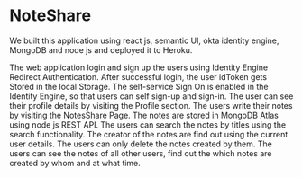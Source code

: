 # NoteShare
We built this application using react js, semantic UI, okta identity engine, MongoDB and node js and deployed it to Heroku.

The web application login and sign up the users using Identity Engine Redirect Authentication. After successful login, the user idToken gets Stored in the local Storage. The self-service Sign On is enabled in the Identity Engine, so that users can self sign-up and sign-in. The user can see their profile details by visiting the Profile section. The users write their notes by visiting the NotesShare Page. The notes are stored in MongoDB Atlas using node js REST API. The users can search the notes by titles using the search functionality. The creator of the notes are find out using the current user details. The users can only delete the notes created by them. The users can see the notes of all other users, find out the which notes are created by whom and at what time.
